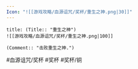 ```yaml
---
Icon: "![[游戏攻略/血源诅咒/奖杯/重生之神.png|30]]"
---
```

```ad-common-bronze-trophy
title: (Title:: "重生之神")
![[游戏攻略/血源诅咒/奖杯/重生之神.png|100]]

(Comment:: "击败重生之神.")
```

#血源诅咒/奖杯 #奖杯 #奖杯/铜

